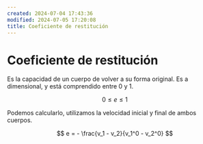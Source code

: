 ```yaml
---
created: 2024-07-04 17:43:36
modified: 2024-07-05 17:20:08
title: Coeficiente de restitución
---
```


# Coeficiente de restitución

Es la capacidad de un cuerpo de volver a su forma original. Es a dimensional, y está comprendido entre $0$ y $1$.

$$
0 \leq e \leq 1
$$

Podemos calcularlo, utilizamos la velocidad inicial y final de ambos cuerpos.

$$
e = - \frac{v_1 - v_2}{v_1^0 - v_2^0}
$$
